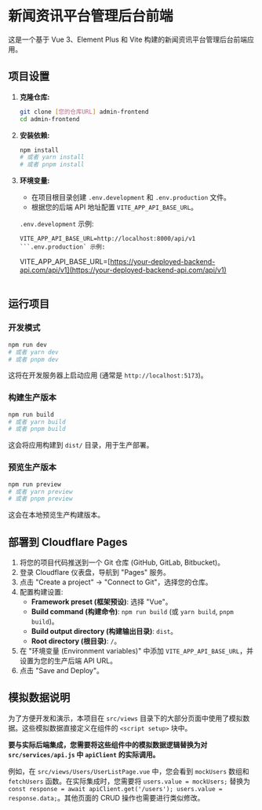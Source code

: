 # 新闻资讯平台管理后台前端

这是一个基于 Vue 3、Element Plus 和 Vite 构建的新闻资讯平台管理后台前端应用。

## 项目设置

1.  **克隆仓库:**
    ```bash
    git clone [您的仓库URL] admin-frontend
    cd admin-frontend
    ```

2.  **安装依赖:**
    ```bash
    npm install
    # 或者 yarn install
    # 或者 pnpm install
    ```

3.  **环境变量:**
    * 在项目根目录创建 `.env.development` 和 `.env.production` 文件。
    * 根据您的后端 API 地址配置 `VITE_APP_API_BASE_URL`。

    `.env.development` 示例:
    ```
    VITE_APP_API_BASE_URL=http://localhost:8000/api/v1
    ```.env.production` 示例:
    ```
    VITE_APP_API_BASE_URL=[https://your-deployed-backend-api.com/api/v1](https://your-deployed-backend-api.com/api/v1)
    ```

## 运行项目

### 开发模式

```bash
npm run dev
# 或者 yarn dev
# 或者 pnpm dev
```
这将在开发服务器上启动应用 (通常是 `http://localhost:5173`)。

### 构建生产版本

```bash
npm run build
# 或者 yarn build
# 或者 pnpm build
```
这会将应用构建到 `dist/` 目录，用于生产部署。

### 预览生产版本

```bash
npm run preview
# 或者 yarn preview
# 或者 pnpm preview
```
这会在本地预览生产构建版本。

## 部署到 Cloudflare Pages

1.  将您的项目代码推送到一个 Git 仓库 (GitHub, GitLab, Bitbucket)。
2.  登录 Cloudflare 仪表盘，导航到 "Pages" 服务。
3.  点击 "Create a project" -> "Connect to Git"，选择您的仓库。
4.  配置构建设置:
    * **Framework preset (框架预设)**: 选择 "Vue"。
    * **Build command (构建命令)**: `npm run build` (或 `yarn build`, `pnpm build`)。
    * **Build output directory (构建输出目录)**: `dist`。
    * **Root directory (根目录)**: `/`。
5.  在 "环境变量 (Environment variables)" 中添加 `VITE_APP_API_BASE_URL`，并设置为您的生产后端 API URL。
6.  点击 "Save and Deploy"。

## 模拟数据说明

为了方便开发和演示，本项目在 `src/views` 目录下的大部分页面中使用了模拟数据。这些模拟数据直接定义在组件的 `<script setup>` 块中。

**要与实际后端集成，您需要将这些组件中的模拟数据逻辑替换为对 `src/services/api.js` 中 `apiClient` 的实际调用。**

例如，在 `src/views/Users/UserListPage.vue` 中，您会看到 `mockUsers` 数组和 `fetchUsers` 函数。在实际集成时，您需要将 `users.value = mockUsers;` 替换为 `const response = await apiClient.get('/users'); users.value = response.data;`。其他页面的 CRUD 操作也需要进行类似修改。

